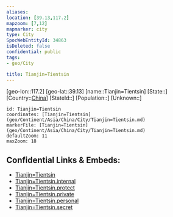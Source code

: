 ```yaml
---
aliases: 
location: [39.13,117.2]
mapzoom: [7,12] 
mapmarker: city 
type: City
SpocWebEntityId: 34863
isDeleted: false
confidential: public
tags:
- geo/City

title: Tianjin=Tientsin
---
```


[geo-lon::117.2]
[geo-lat::39.13]
[name::Tianjin=Tientsin]
[State::]
[Country::[China](geo/Continent/Asia/China.md)]
[StateId::]
[Population::]
[Unknown::]


```leaflet
id: Tianjin=Tientsin
coordinates: [Tianjin=Tientsin](geo/Continent/Asia/China/City/Tianjin=Tientsin.md)
markerFile: [Tianjin=Tientsin](geo/Continent/Asia/China/City/Tianjin=Tientsin.md)
defaultZoom: 11 
maxZoom: 18
```


## Confidential Links & Embeds: 
- [Tianjin=Tientsin](../../../../../../_public/geo/Continent/Asia/China/City/Tianjin=Tientsin.md) 
- [Tianjin=Tientsin.internal](../../../../../../_internal/geo/Continent/Asia/China/City/Tianjin=Tientsin.internal.md) 
- [Tianjin=Tientsin.protect](../../../../../../_protect/geo/Continent/Asia/China/City/Tianjin=Tientsin.protect.md) 
- [Tianjin=Tientsin.private](../../../../../../_private/geo/Continent/Asia/China/City/Tianjin=Tientsin.private.md) 
- [Tianjin=Tientsin.personal](../../../../../../_personal/geo/Continent/Asia/China/City/Tianjin=Tientsin.personal.md) 
- [Tianjin=Tientsin.secret](../../../../../../_secret/geo/Continent/Asia/China/City/Tianjin=Tientsin.secret.md) 
